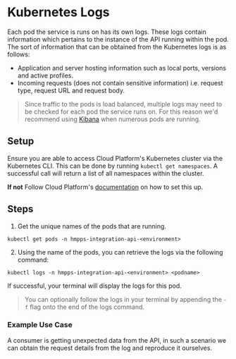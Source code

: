 # Kubernetes Logs
Each pod the service is runs on has its own logs. These logs contain information which pertains to the instance of the API
running within the pod. The sort of information that can be obtained from the Kubernetes logs is as follows:
- Application and server hosting information such as local ports, versions and active profiles.
- Incoming requests (does not contain sensitive information) i.e. request type, request URL and request body.

> Since traffic to the pods is load balanced, multiple logs may need to be checked for each pod the service runs on. For
> this reason we'd recommend using [Kibana](kibana.md) when numerous pods are running.

## Setup
Ensure you are able to access Cloud Platform's Kubernetes cluster via the Kubernetes CLI. This can be done by running
`kubectl get namespaces`. A successful call will return a list of all namespaces within the cluster.

**If not** Follow Cloud Platform's [documentation](https://user-guide.cloud-platform.service.justice.gov.uk/documentation/getting-started/kubectl-config.html) on how to set this up.

## Steps
1. Get the unique names of the pods that are running.
```
kubectl get pods -n hmpps-integration-api-<environment>
```
2. Using the name of the pods, you can retrieve the logs via the following command:
```
kubectl logs -n hmpps-integration-api-<environment> <podname>
```
If successful, your terminal will display the logs for this pod.
> You can optionally follow the logs in your terminal by appending the `-f` flag onto the end of the logs command.

### Example Use Case
A consumer is getting unexpected data from the API, in such a scenario we can obtain the request details from the log and
reproduce it ourselves.